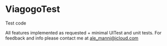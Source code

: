 # ViagogoTest
Test code

All features implemented as requested + minimal UITest and unit tests.
For feedback and info please contact me at ale_manni@icloud.com
